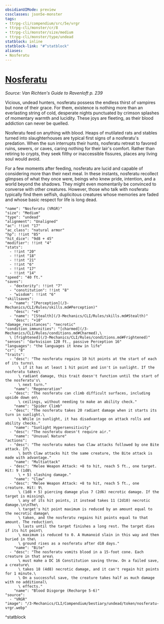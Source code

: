 ```yaml
---
obsidianUIMode: preview
cssclasses: json5e-monster
tags:
- ttrpg-cli/compendium/src/5e/vrgr
- ttrpg-cli/monster/cr/8
- ttrpg-cli/monster/size/medium
- ttrpg-cli/monster/type/undead
statblock: inline
statblock-link: "#^statblock"
aliases:
- Nosferatu
---
```

# [Nosferatu](3-Mechanics\CLI\Compendium\bestiary\undead/nosferatu-vrgr.md)
*Source: Van Richten's Guide to Ravenloft p. 239*  

Vicious, undead hunters, nosferatu possess the endless thirst of vampires but none of their grace. For them, existence is nothing more than an everlasting string of cold, desperate nights punctuated by crimson splashes of momentary warmth and lucidity. These joys are fleeting, as their blood addiction can never be quelled.

Nosferatu feed on anything with blood. Heaps of mutilated rats and stables turned into slaughterhouses are typical first signs of a nosferatu's predation. When the sun interrupts their hunts, nosferatu retreat to favored ruins, sewers, or caves, caring nothing for their lair's comfort. Rather than retiring to crypts, they seek filthy or inaccessible fissures, places any living soul would avoid.

For a few moments after feeding, nosferatu are lucid and capable of considering more than their next meal. In these instants, nosferatu recollect glimpses of what they once were, beings who knew pride, intention, and a world beyond the shadows. They might even momentarily be convinced to converse with other creatures. However, those who talk with nosferatu typically find them selfish, duplicitous creatures whose memories are faded and whose basic respect for life is long dead.

```statblock
"name": "Nosferatu (VRGR)"
"size": "Medium"
"type": "undead"
"alignment": "Unaligned"
"ac": !!int "17"
"ac_class": "natural armor"
"hp": !!int "85"
"hit_dice": "9d8 + 45"
"modifier": !!int "4"
"stats":
  - !!int "20"
  - !!int "18"
  - !!int "21"
  - !!int "6"
  - !!int "17"
  - !!int "14"
"speed": "40 ft."
"saves":
  - "dexterity": !!int "7"
  - "constitution": !!int "8"
  - "wisdom": !!int "6"
"skillsaves":
  - "name": "[Perception](/3-Mechanics/CLI/Rules/skills.md#Perception)"
    "desc": "+6"
  - "name": "[Stealth](/3-Mechanics/CLI/Rules/skills.md#Stealth)"
    "desc": "+10"
"damage_resistances": "necrotic"
"condition_immunities": "[charmed](/3-Mechanics/CLI/Rules/conditions.md#Charmed),\
  \ [frightened](/3-Mechanics/CLI/Rules/conditions.md#Frightened)"
"senses": "darkvision 120 ft., passive Perception 16"
"languages": "the languages it knew in life"
"cr": "8"
"traits":
  - "desc": "The nosferatu regains 10 hit points at the start of each of its turns\
      \ if it has at least 1 hit point and isn't in sunlight. If the nosferatu takes\
      \ radiant damage, this trait doesn't function until the start of the nosferatu's\
      \ next turn."
    "name": "Regeneration"
  - "desc": "The nosferatu can climb difficult surfaces, including upside down on\
      \ ceilings, without needing to make an ability check."
    "name": "Spider Climb"
  - "desc": "The nosferatu takes 20 radiant damage when it starts its turn in sunlight.\
      \ While in sunlight, it has disadvantage on attack rolls and ability checks."
    "name": "Sunlight Hypersensitivity"
  - "desc": "The nosferatu doesn't require air."
    "name": "Unusual Nature"
"actions":
  - "desc": "The nosferatu makes two Claw attacks followed by one Bite attack. If\
      \ both Claw attacks hit the same creature, the Bite attack is made with advantage."
    "name": "Multiattack"
  - "desc": "Melee Weapon Attack: +8 to hit, reach 5 ft., one target. Hit: 9 (1d8\
      \ + 5) slashing damage."
    "name": "Claw"
  - "desc": "Melee Weapon Attack: +8 to hit, reach 5 ft., one creature. Hit: 9\
      \ (1d8 + 5) piercing damage plus 7 (2d6) necrotic damage. If the target is missing\
      \ any of its hit points, it instead takes 11 (2d10) necrotic damage.\n\nThe\
      \ target's hit point maximum is reduced by an amount equal to the necrotic damage\
      \ taken, and the nosferatu regains hit points equal to that amount. The reduction\
      \ lasts until the target finishes a long rest. The target dies if its hit point\
      \ maximum is reduced to 0. A Humanoid slain in this way and then buried in the\
      \ ground rises as a nosferatu after d10 days."
    "name": "Bite"
  - "desc": "The nosferatu vomits blood in a 15-foot cone. Each creature in that area\
      \ must make a DC 16 Constitution saving throw. On a failed save, a creature\
      \ takes 18 (4d8) necrotic damage, and it can't regain hit points for 1 minute.\
      \ On a successful save, the creature takes half as much damage with no additional\
      \ effects."
    "name": "Blood Disgorge (Recharge 5-6)"
"source":
  - "VRGR"
"image": "/3-Mechanics/CLI/Compendium/bestiary/undead/token/nosferatu-vrgr.webp"
```
^statblock